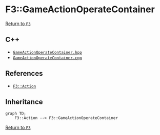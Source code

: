 # F3::GameActionOperateContainer

[Return to `F3`](/docs/F3.md)

## C++

- [`GameActionOperateContainer.hpp`](/c++/include/GameActionOperateContainer.hpp)
- [`GameActionOperateContainer.cpp`](/c++/source/GameActionOperateContainer.cpp)

## References

- [`F3::Action`](/docs/F3/Action.md)

## Inheritance

```mermaid
graph TD;
    F3::Action --> F3::GameActionOperateContainer
```

[Return to `F3`](/docs/F3.md)